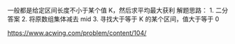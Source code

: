 一般都是给定区间长度不小于某个值 K，然后求平均最大获利
解题思路：
    1. 二分答案
    2. 将原数组集体减去 mid
    3. 寻找大于等于 K 的某个区间，值大于等于 0

https://www.acwing.com/problem/content/104/